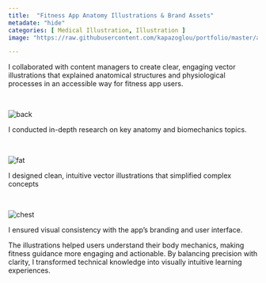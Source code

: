 ```yaml
---
title:  "Fitness App Anatomy Illustrations & Brand Assets"
metadate: "hide"
categories: [ Medical Illustration, Illustration ]
image: "https://raw.githubusercontent.com/kapazoglou/portfolio/master/assets/images/item/ChestMuscles.png"

---
```


I collaborated with content managers to create clear, engaging vector illustrations that explained anatomical structures and physiological processes in an accessible way for fitness app users.

<br>

![back](https://raw.githubusercontent.com/kapazoglou/portfolio/master/assets/images/item/BackMuscles.png)

I conducted in-depth research on key anatomy and biomechanics topics.



<br>

![fat](https://raw.githubusercontent.com/kapazoglou/portfolio/master/assets/images/item/LifeOfFat.png)

I designed clean, intuitive vector illustrations that simplified complex concepts


<br>

![chest](https://raw.githubusercontent.com/kapazoglou/portfolio/master/assets/images/item/HipFlexors.png)

I ensured visual consistency with the app’s branding and user interface.


The illustrations helped users understand their body mechanics, making fitness guidance more engaging and actionable. By balancing precision with clarity, I transformed technical knowledge into visually intuitive learning experiences.


<!--The task was to design well perfoming Facebook/Instagram ads for the fitness app. I came up with the concepts after research and animated the ads.

<figure class="video_container">
  <video controls="true" allowfullscreen="true" poster="https://raw.githubusercontent.com/kapazoglou/portfolio/master/assets/images/item/vlcsnap-2020-12-15-15h30m13s777.png">
    <source src="https://raw.githubusercontent.com/kapazoglou/portfolio/master/assets/images/item/8fit-adDes-anim-1.mp4" type="video/mp4">
  </video>
</figure>

<figure class="video_container">
  <video controls="true" allowfullscreen="true" poster="https://raw.githubusercontent.com/kapazoglou/portfolio/master/assets/images/item/vlcsnap-2020-12-15-15h49m05s755.png">
    <source src="https://raw.githubusercontent.com/kapazoglou/portfolio/master/assets/images/item/8fit-KeepPushing_sn.mp4" type="video/mp4">
  </video>
</figure>

<figure class="video_container">
  <video controls="true" allowfullscreen="true" poster="https://raw.githubusercontent.com/kapazoglou/portfolio/master/assets/images/item/vlcsnap-2020-12-15-15h48m09s699.png">
    <source src="https://raw.githubusercontent.com/kapazoglou/portfolio/master/assets/images/item/8fit-adDes-anim-2.mp4" type="video/mp4">
  </video>
</figure>-->